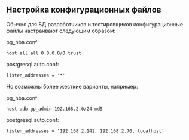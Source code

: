 ## Настройка конфигурационных файлов ##
Обычно для БД разработчиков и тестировщиков конфигурационные файлы настраивают следующим образом:   
   
pg_hba.conf:   
```
host all all 0.0.0.0/0 trust
```
postgresql.auto.conf:   
```
listen_addresses = '*'
```
Но возможны более жесткие варианты, например:   
   
pg_hba.conf:   
```
host adb gp_admin 192.168.2.0/24 md5
```
postgresql.auto.conf:   
```
listen_addresses = '192.168.2.141, 192.168.2.70, localhost'
```
